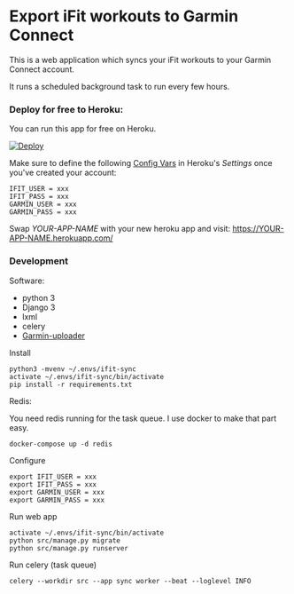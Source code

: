 # Export iFit workouts to Garmin Connect

This is a web application which syncs your iFit workouts to your Garmin Connect account.

It runs a scheduled background task to run every few hours.

### Deploy for free to Heroku:

You can run this app for free on Heroku.

[![Deploy](https://www.herokucdn.com/deploy/button.svg)](https://heroku.com/deploy)

Make sure to define the following [Config Vars](https://devcenter.heroku.com/articles/config-vars#using-the-heroku-dashboard) in Heroku's *Settings* once you've created your account:

    IFIT_USER = xxx
    IFIT_PASS = xxx
    GARMIN_USER = xxx
    GARMIN_PASS = xxx

Swap *YOUR-APP-NAME* with your new heroku app and visit: https://YOUR-APP-NAME.herokuapp.com/

### Development

Software:

- python 3 
- Django 3
- lxml
- celery
- [Garmin-uploader](https://github.com/La0/garmin-uploader)


Install

    python3 -mvenv ~/.envs/ifit-sync
    activate ~/.envs/ifit-sync/bin/activate
    pip install -r requirements.txt

Redis:

You need redis running for the task queue.  I use docker to make that part easy.

    docker-compose up -d redis
    
Configure

    export IFIT_USER = xxx
    export IFIT_PASS = xxx
    export GARMIN_USER = xxx
    export GARMIN_PASS = xxx

Run web app

    activate ~/.envs/ifit-sync/bin/activate
    python src/manage.py migrate
    python src/manage.py runserver

Run celery (task queue)

    celery --workdir src --app sync worker --beat --loglevel INFO
